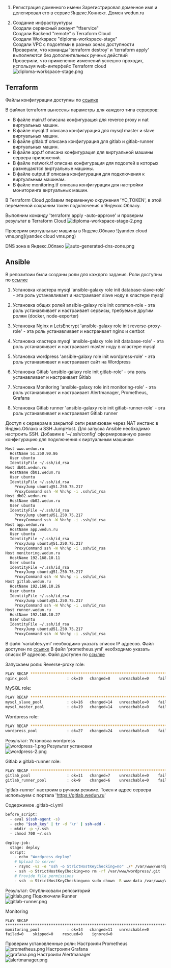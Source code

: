 1.  Регистрация доменного имени
Зарегистрировал доменное имя и делегировал его в сервис Яндекс.Коннект.
Домен wedun.ru

2. Создание инфраструктуры  
Создали сервисный аккаунт "tfservice"  
Создали Backend "remote" в Terraform Cloud  
Создали Workspace "diploma-workspace-stage"  
Создали VPC с подсетями в разных зонах доступности  
Проверили, что команды 'terraform destroy' и 'terraform apply' выполняются без дополнительных ручных действий  
Проверили, что применение изменений успешно проходит, используя web-интерфейс Terraform cloud  
![diploma-workspace-stage.png](diploma-workspace-stage.png)

## Terraform
Файлы конфигурации доступны по [ссылке](https://github.com/wedun/netology-diploma/tree/master/infra)

В файлах terraform вынесены параметры для каждого типа серверов:

- В файле main.tf описана конфигурация для reverce proxy и nat виртуальных машин.
- В файле mysql.tf описана конфигурация для mysql master и slave виртуальных машин.
- В файле gitlab.tf описана конфигурация для gitlab и gitlab-runner виртуальных машин.
- В файле app.tf описана конфигурация для виртуальной машины сервера приложений.
- В файле network.tf описана конфигурация для подсетей в которых размещаются виртуальные машины.
- В файле output.tf описана конфигурация для подключения к виртуальным машинам.
- В файле monitoring.tf описана конфигурация для настройки мониторинга виртуальных машин.

В Terraform Cloud добавим переменную окружения 'YC_TOKEN', в этой переменной сохраним токен подключения к Яндеккс.Облаку.

Выполним команду 'terraform apply -auto-approve' и проверим результат в Terraform Cloud
![diploma-workspace-stage-2.png](diploma-workspace-stage-2.png)

Проверим виртуальные машины в Яндекс.Облако
![yandex cloud vms.png](yandex cloud vms.png)

DNS зона в Яндекс.Облако
![auto-generated-dns-zone.png](auto-generated-dns-zone.png)

## Ansible

В репозитоии были созданы роли для каждого задания. Роли доступны по [ссылке](https://github.com/wedun/netology-diploma/tree/master/ansible/roles)

1. Установка кластера mysql
'ansible-galaxy role init database-slave-role' - эта роль устанавливает и настраивает slave ноду в кластере mysql

2. Установка общих ролей
ansible-galaxy role init common-role - эта роль устанавливает и настраивает сервисы, требуемые другим ролям (docker, node-exporter)

3. Установка Nginx и LetsEncrypt
'ansible-galaxy role init reverse-proxy-role' - эта роль устанавливает и настраивает nginx и certbot

4. Установка кластера mysql
'ansible-galaxy role init database-role' - эта роль устанавливает и настраивает master ноду в кластере mysql

5. Установка wordpress
'ansible-galaxy role init wordpress-role' - эта роль устанавливает и настраивает сайт на Wordpress

6. Установка Gitlab
'ansible-galaxy role init gitlab-role' - эта роль устанавливает и настраивает Gitlab

7. Установка Monitoring
'ansible-galaxy role init monitoring-role' - эта роль устанавливает и настраивает Alertmanager, Prometheus, Grafana

8. Установка Gitlab runner
'ansible-galaxy role init gitlab-runner-role' - эта роль устанавливает и настраивает Gitlab runner

Доступ к серверам в закрытой сети реализован через NAT инстанс в Яндекс.Облако и SSH JumpHost. Для запуска Ansible необходимо настроить SSH.
Добавим в '~/.ssh/config' сформированную ранее конфигурацию для подключения к виртуальным машинам
```bash
Host www.wedun.ru
  HostName 51.250.90.86
  User ubuntu
  IdentityFile ~/.ssh/id_rsa
Host db01.wedun.ru
  HostName db01.wedun.ru
  User ubuntu
  IdentityFile ~/.ssh/id_rsa
    ProxyJump ubuntu@51.250.75.217
    ProxyCommand ssh -W %h:%p -i .ssh/id_rsa
Host db02.wedun.ru
  HostName db02.wedun.ru
  User ubuntu
  IdentityFile ~/.ssh/id_rsa
    ProxyJump ubuntu@51.250.75.217
    ProxyCommand ssh -W %h:%p -i .ssh/id_rsa
Host app.wedun.ru
  HostName app.wedun.ru
  User ubuntu
  IdentityFile ~/.ssh/id_rsa
    ProxyJump ubuntu@51.250.75.217
    ProxyCommand ssh -W %h:%p -i .ssh/id_rsa
Host monitoring.wedun.ru
  HostName 192.168.10.11
  User ubuntu
  IdentityFile ~/.ssh/id_rsa
    ProxyJump ubuntu@51.250.75.217
    ProxyCommand ssh -W %h:%p -i .ssh/id_rsa
Host gitlab.wedun.ru
  HostName 192.168.10.26
  User ubuntu
  IdentityFile ~/.ssh/id_rsa
    ProxyJump ubuntu@51.250.75.217
    ProxyCommand ssh -W %h:%p -i .ssh/id_rsa
Host runner.wedun.ru
  HostName 192.168.10.27
  User ubuntu
  IdentityFile ~/.ssh/id_rsa
    ProxyJump ubuntu@51.250.75.217
    ProxyCommand ssh -W %h:%p -i .ssh/id_rsa
```

В файл 'variables.yml' необходимо указать список IP адресов. Файл доступен по [ссылке](https://github.com/wedun/netology-diploma/blob/master/ansible/roles/variables.yml)
В файл 'prometheus.yml' необходимо указать список IP адресов. Файл доступен по [ссылке](https://github.com/wedun/netology-diploma/blob/master/ansible/roles/monitoring-role/files/prometheus/prometheus.yml)

Запускаем роли:
Reverse-proxy role:
```bash
PLAY RECAP *******************************************************************************************************
nginx_pool                 : ok=19   changed=8    unreachable=0    failed=0    skipped=0    rescued=0    ignored=0
```

MySQL role:
```bash
PLAY RECAP *******************************************************************************************************
mysql_slave_pool           : ok=16   changed=14   unreachable=0    failed=0    skipped=0    rescued=0    ignored=0
mysql_master_pool          : ok=19   changed=14   unreachable=0    failed=0    skipped=0    rescued=0    ignored=0
```

Wordpress role:
```bash
PLAY RECAP *******************************************************************************************************
wordpress_pool             : ok=27   changed=24   unreachable=0    failed=0    skipped=0    rescued=0    ignored=0
```

Результат:
Установка wordpress  
![wordpress-1.png](wordpress-1.png)
Результат установки  
![wordpress-2.png](wordpress-2.png)

Gitlab и gitlab-runner role:
```bash
PLAY RECAP *******************************************************************************************************
gitlab_pool                : ok=11   changed=7    unreachable=0    failed=0    skipped=0    rescued=0    ignored=0
gitlab_runner_pool         : ok=9    changed=6    unreachable=0    failed=0    skipped=0    rescued=0    ignored=0
```

'gitlab-runner' настроим в ручном режиме. Токен и адрес сервера используем с портала 'https://gitlab.wedun.ru'

Содержимое .gitlab-ci.yml 
```bash
before_script:
  - eval $(ssh-agent -s)
  - echo "$ssh_key" | tr -d '\r' | ssh-add -
  - mkdir -p ~/.ssh
  - chmod 700 ~/.ssh

deploy-job:
  stage: deploy
  script:
    - echo "Wordpress deploy" 
    # Upload to server
    - rsync -vz -e "ssh -o StrictHostKeyChecking=no" ./* /var/www/wordpress/
    - ssh -o StrictHostKeyChecking=no rm -rf /var/www/wordpress/.git
    # Provide file permissions
    - ssh -o StrictHostKeyChecking=no sudo chown -R www-data /var/www/wordpress/ 

```

Результат:
Опубликовали репозиторий  
![gitlab.png](gitlab.png)
Подключили Runner  
![gitlab-runner.png](gitlab-runner.png)

Monitoring
```
PLAY RECAP *******************************************************************************************************
monitoring_pool            : ok=14   changed=11   unreachable=0    failed=0    skipped=0    rescued=0    ignored=0
```

Проверим установленные роли:
Настроили Prometheus  
![prometheus.png](prometheus.png)
Настроили Grafana  
![grafana.png](grafana.png)
Настроили Alertmanager  
![alertmanager.png](alertmanager.png)